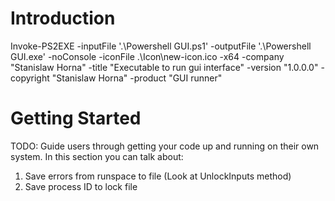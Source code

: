 # Introduction 

Invoke-PS2EXE -inputFile '.\Powershell GUI.ps1' -outputFile '.\Powershell GUI.exe' -noConsole -iconFile .\Icon\new-icon.ico -x64 -company "Stanislaw Horna" -title "Executable to run gui interface" -version "1.0.0.0" -copyright "Stanislaw Horna" -product "GUI runner"
# Getting Started
TODO: Guide users through getting your code up and running on their own system. In this section you can talk about:
1.	Save errors from runspace to file (Look at UnlockInputs method)
2.  Save process ID to lock file

